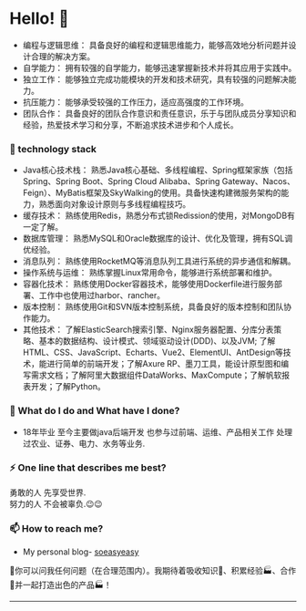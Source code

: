 # Hello! 👋

- 编程与逻辑思维： 具备良好的编程和逻辑思维能力，能够高效地分析问题并设计合理的解决方案。
- 自学能力： 拥有较强的自学能力，能够迅速掌握新技术并将其应用于实践中。
- 独立工作： 能够独立完成功能模块的开发和技术研究，具有较强的问题解决能力。
- 抗压能力： 能够承受较强的工作压力，适应高强度的工作环境。
- 团队合作： 具备良好的团队合作意识和责任意识，乐于与团队成员分享知识和经验，热爱技术学习和分享，不断追求技术进步和个人成长。

### 🤔 technology stack
- Java核心技术栈： 熟悉Java核心基础、多线程编程、Spring框架家族（包括Spring、Spring Boot、Spring Cloud Alibaba、Spring Gateway、Nacos、Feign）、MyBatis框架及SkyWalking的使用。具备快速构建微服务架构的能力，熟悉面向对象设计原则与多线程编程技巧。
- 缓存技术： 熟练使用Redis，熟悉分布式锁Redission的使用，对MongoDB有一定了解。
- 数据库管理： 熟悉MySQL和Oracle数据库的设计、优化及管理，拥有SQL调优经验。
- 消息队列： 熟练使用RocketMQ等消息队列工具进行系统的异步通信和解耦。
- 操作系统与运维： 熟练掌握Linux常用命令，能够进行系统部署和维护。
- 容器化技术： 熟练使用Docker容器技术，能够使用Dockerfile进行服务部署、工作中也使用过harbor、rancher。
- 版本控制： 熟练使用Git和SVN版本控制系统，具备良好的版本控制和团队协作能力。
- 其他技术： 了解ElasticSearch搜索引擎、Nginx服务器配置、分库分表策略、基本的数据结构、设计模式、领域驱动设计(DDD)、以及JVM; 了解HTML、CSS、JavaScript、Echarts、Vue2、ElementUI、AntDesign等技术，能进行简单的前端开发；了解Axure RP、墨刀工具，能设计原型图和编写需求文档；了解阿里大数据组件DataWorks、MaxCompute；了解帆软报表开发；了解Python。

### 🌱 What do I do and What have I done? 

- 18年毕业 至今主要做java后端开发 也参与过前端、运维、产品相关工作  处理过农业、证券、电力、水务等业务.

### ⚡ One line that describes me best? 
勇敢的人 先享受世界.<br>
努力的人 不会被辜负.😉😉

### 📫 How to reach me?
- My personal blog- [soeasyeasy](https://soeasyeasy.github.io)

💬你可以问我任何问题（在合理范围内）。我期待着吸收知识🧠、积累经验🏭、合作🤝并一起打造出色的产品🏭！

***



<!--
**garimasingh128/garimasingh128** is a ✨ _special_ ✨ repository because its `README.md` (this file) appears on your GitHub profile.

Here are some ideas to get you started:

- 🔭 I’m currently working on ...
- 🌱 I’m currently learning ...
- 👯 I’m looking to collaborate on ...
- 🤔 I’m looking for help with ...
- 💬 Ask me about ...
- 📫 How to reach me: ...
- 😄 Pronouns: ...
- ⚡ Fun fact: ...
-->

